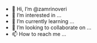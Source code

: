 - 👋 Hi, I’m @zamrinoveri
- 👀 I’m interested in ...
- 🌱 I’m currently learning ...
- 💞️ I’m looking to collaborate on ...
- 📫 How to reach me ...

<!---
zamrinoveri/zamrinoveri is a ✨ special ✨ repository because its `README.md` (this file) appears on your GitHub profile.
You can click the Preview link to take a look at your changes.
--->

